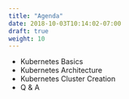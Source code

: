 ```yaml
---
title: "Agenda"
date: 2018-10-03T10:14:02-07:00
draft: true
weight: 10
---
```


* Kubernetes Basics
* Kubernetes Architecture
* Kubernetes Cluster Creation
* Q & A
